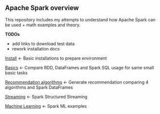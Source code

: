## Apache Spark overview

This repository includes my attempts to understand how Apache Spark can be used + math examples and theory.

**TODOs**
- add links to download test data
- rework installation docs

[Install](./docs/Install.md)  <- Basic installations to prepare environment

[Basics](./basics/README.md) <- Compare RDD, DataFrames and Spark SQL usage for same small basic tasks 

[Recommendation algorithms](./recommendation_algorithms/README.md) <- Generate recommendation comparing 4 algorithms and Spark DataFrames

[Streaming](./streaming/README.md) <- Spark Structured Streaming

[Machine Learning](./ml/README.md) <- Spark ML examples